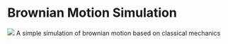 # Brownian Motion Simulation

<img src = "https://user-images.githubusercontent.com/71583394/202992502-483c2194-4799-4ed8-836b-b1a0398ae2bb.gif">
A simple simulation of brownian motion based on classical mechanics

